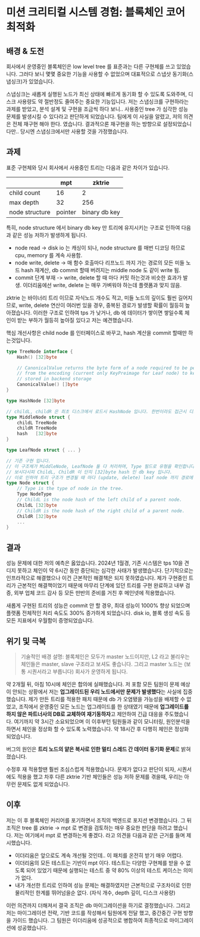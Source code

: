 # 미션 크리티컬 시스템 경험: 블록체인 코어 최적화

## 배경 & 도전

회사에서 운영중인 블록체인은 low level tree 를 표준과는 다른 구현체를 쓰고 있었습니다. 그러다 보니 몇몇 중요한 기능을 사용할 수 없었으며 대표적으로 스냅샷 동기화(스냅싱크)가 있었습니다.

스냅싱크는 새롭게 실행된 노드가 최신 상태에 빠르게 동기화 할 수 있도록 도와주며, 디스크 사용량도 약 절반정도 줄여주는 중요한 기능입니다.
저는 스냅싱크를 구현하라는 과제를 받았고, 분석 설계 및 구현을 조금씩 하다 보니.. 사용중인 tree 가 심각한 성능 문제를 발생시킬 수 있다라고 판단하게 되었습니다.
팀에게 이 사실을 알렸고, 저의 의견은 전체 재구현 해야 한다. 였습니다. 결과적으론 재구현을 하는 방향으로 설정되었습니다만.. 당시엔 스냅싱크에서만 사용할 것을 가정했습니다.

## 과제

표준 구현체와 당시 회사에서 사용중인 트리는 다음과 같은 차이가 있습니다.

|                | mpt     | zktrie        |
|----------------|---------|---------------|
| child count    | 16      | 2             |
| max depth      | 32      | 256           |
| node structure | pointer | binary db key |

특히, node structure 에서 binary db key 만 트리에 유지시키는 구조로 인하여 다음과 같은 성능 저하가 발생하게 됩니다.

- node read -> disk io 는 캐싱이 되나, node structure 를 매번 디코딩 하므로 cpu, memory 를 계속 사용함.
- node write, delete -> 매 함수 호출마다 리프노드 까지 가는 경로의 모든 미들 노드 hash 재계산, db commit 할때 버려지는 middle node 도 같이 write 됨.
- commit 단계 부재 -> write, delete 할 때 마다 커밋 하는것과 비슷한 효과가 발생. 이더리움에선 write, delete 는 매우 가벼워야 하는데 플랫폼과 맞지 않음.

zktrie 는 바이너리 트리 이므로 자식노드 개수도 적고, 미들 노드의 깊이도 훨씬 길어지므로, write, delete 연산이 여러번 있을 경우, 중복된 경로가 발생할 확률이 월등히 높아졌습니다.
이러한 구조로 인하여 tps 가 낮거나, db 에 데이터가 쌓이면 쌓일수록 체인이 받는 부하가 월등히 높아질 있다고 저는 예견했습니다.

핵심 개선사항은 child node 를 인터페이스로 바꾸고, hash 계산을 commit 할때만 하는것입니다.

```go
type TreeNode interface {
	Hash() [32]byte

	// CanonicalValue returns the byte form of a node required to be persisted, and strip unnecessary fields
	// from the encoding (current only KeyPreimage for Leaf node) to keep a minimum size for content being
	// stored in backend storage
	CanonicalValue() []byte
}

type HashNode [32]byte

// childL, childR 은 최초 디스크에서 로드시 HashNode 입니다. 한번이라도 접근시 디코딩 된 후 (MiddleNode, LeafNode) 그 구조가 계속 메모리에 유지됩니다.
type MiddleNode struct {
	childL TreeNode 
	childR TreeNode
	hash   [32]byte
}

type LeafNode struct { ... }

// 기존 구현 입니다. 
// 이 구조체가 MiddleNode, LeafNode 둘 다 처리하며, Type 필드로 유형을 확인합니다.
// 보시다시피 ChildL, ChildR 이 단지 [32]byte hash 인 db key 입니다. 
// 이로 인하여 트리 구조가 변경될 때 마다 (update, delete) leaf node 까지 경로에 있는 모든 middle node 의 hash 를 재계산 해야 합니다.  
type Node struct {
	// Type is the type of node in the tree.
	Type NodeType
	// ChildL is the node hash of the left child of a parent node.
	ChildL [32]byte
	// ChildR is the node hash of the right child of a parent node.
	ChildR [32]byte
	...
}
```

## 결과

성능 문제에 대한 저의 예측은 옳았습니다. 2024년 1월경, 기존 시스템은 tps 10을 견디지 못하고 체인이 약 6시간 동안 중단되는 심각한 사태가 발생했습니다.
단기적으로는 인프라적으로 해결했으나 이건 근본적인 해결책은 되지 못하였습니다. 제가 구현중인 트리가 근본적인 해결책이었기 때문에 마무리 단계에 있던 트리를 구현 완료하고
내부 검증, 외부 업체 코드 감사 등 모든 만반의 준비를 거친 후 메인넷에 적용했습니다.

새롭게 구현된 트리의 성능은 commit 안 할 경우, 최대 성능이 1000% 향상 되었으며 플랫폼 전체적인 처리 속도도 300% 증가하게 되었습니다.
disk io, 블록 생성 속도 등 모든 지표에서 우월함이 증명되었습니다.

## 위기 및 극복

> 기술적인 배경 설명: 블록체인은 모두가 master 노드이지만, L2 라고 불리우는 체인들은 master, slave 구조라고 보셔도 좋습니다.
> 그리고 master 노드는 (보통 시퀀서라고 부릅니다) 회사가 운영하게 됩니다.

약 2개월 뒤, 아침 10시에 체인은 합의에 실패했습니다. 저 포함 모든 팀원이 문제 예상이 안되는 상황에서 저는 **업그레이드된 우리 노드에서만 문제가 발생했다**는 사실에 집중했습니다.
제가 만든 트리를 적용한 패치 때문에 db 가 오염됐을 가능성을 배제할 수 없었고, 조직에서 운영중인 모든 노드는 업그레이드를 한 상태였기 때문에 **업그레이드를 하지 않은 파트너사의 DB로 교체하여 재기동하자**고 제안하여 긴급 대응을 주도했습니다.
여기까지 약 3시간 소요되었으며 이 이후부턴 팀원들과 같이 모니터링, 원인분석을 하면서 체인을 정상화 할 수 있도록 노력했습니다. 약 18시간 후 다행히 체인은 정상화 되었습니다.

버그의 원인은 **트리 노드의 얕은 복사로 인한 멀티 스레드 간 데이터 동기화 문제**로 밝혀졌습니다.

수정후 재 적용할땐 훨씬 조심스럽게 적용했습니다. 문제가 없다고 판단이 되자, 시퀀서에도 적용을 했고 차후 다른 zktrie 기반 체인들은 성능 저하 문제를 겪을때, 우리는 아무런 문제도 없게 되었습니다.

## 이후

저는 이 후 블록체인 커리어를 포기하면서 조직의 백엔드로 포지션 변경했습니다. 그 뒤 조직은 tree 를 zktrie -> mpt 로 변경을 검토하는 매우 중요한 판단을 하려고 했습니다.
저는 여기에서 mpt 로 변경하는게 좋겠다. 라고 의견을 다음과 같은 근거를 들며 제시했습니다.

- 이더리움은 앞으로도 계속 개선될 것인데.. 이 패치를 온전히 받기 매우 어렵다.
- 이더리움의 모든 테스트는 기반이 mpt 이다. 테스트는 다양한 구현체를 받을 수 없도록 되어 있었기 때문에 실행되는 테스트 중 약 80% 이상의 테스트 케이스는 의미가 없다.
- 내가 개선한 트리로 인하여 성능 문제는 해결하였지만 근본적으로 구조차이로 인한 물리적인 한계를 뛰어넘을순 없다. (자식 개수, depth 깊이, 디스크 사용량)

이런 의견까지 더해져서 결국 조직은 db 마이그레이션을 하기로 결정했습니다.
그리고 저는 마이그레이션 전략, 기반 코드를 작성해서 팀원에게 전달 했고, 중간중간 구현 방향을 가이드 했습니다. 그 팀원은 이더리움에 성공적으로 병합하여 최종적으로 마이그레이션에 성공했습니다.
